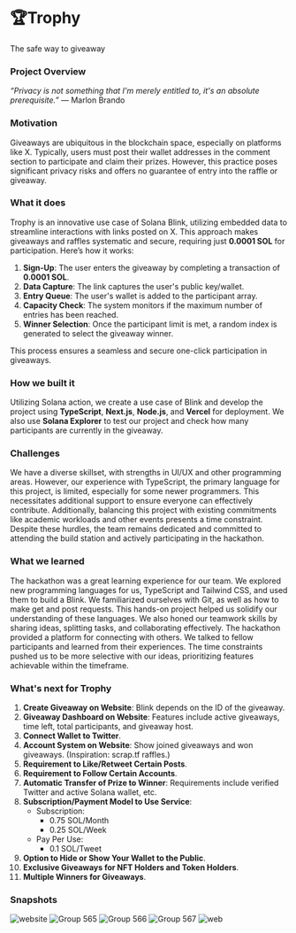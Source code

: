 # 🏆Trophy 
The safe way to giveaway 

### Project Overview  
*“Privacy is not something that I'm merely entitled to, it's an absolute prerequisite.”* — Marlon Brando  

### Motivation  
Giveaways are ubiquitous in the blockchain space, especially on platforms like X. Typically, users must post their wallet addresses in the comment section to participate and claim their prizes. However, this practice poses significant privacy risks and offers no guarantee of entry into the raffle or giveaway.  

### What it does  
Trophy is an innovative use case of Solana Blink, utilizing embedded data to streamline interactions with links posted on X. This approach makes giveaways and raffles systematic and secure, requiring just **0.0001 SOL** for participation. Here’s how it works:  

1. **Sign-Up**: The user enters the giveaway by completing a transaction of **0.0001 SOL**.  
2. **Data Capture**: The link captures the user's public key/wallet.  
3. **Entry Queue**: The user's wallet is added to the participant array.  
4. **Capacity Check**: The system monitors if the maximum number of entries has been reached.  
5. **Winner Selection**: Once the participant limit is met, a random index is generated to select the giveaway winner.  

This process ensures a seamless and secure one-click participation in giveaways.  

### How we built it  
Utilizing Solana action, we create a use case of Blink and develop the project using **TypeScript**, **Next.js**, **Node.js**, and **Vercel** for deployment. We also use **Solana Explorer** to test our project and check how many participants are currently in the giveaway.  

### Challenges  
We have a diverse skillset, with strengths in UI/UX and other programming areas. However, our experience with TypeScript, the primary language for this project, is limited, especially for some newer programmers. This necessitates additional support to ensure everyone can effectively contribute. Additionally, balancing this project with existing commitments like academic workloads and other events presents a time constraint. Despite these hurdles, the team remains dedicated and committed to attending the build station and actively participating in the hackathon.

### What we learned  
The hackathon was a great learning experience for our team. We explored new programming languages for us, TypeScript and Tailwind CSS, and used them to build a Blink. We familiarized ourselves with Git, as well as how to make get and post requests. This hands-on project helped us solidify our understanding of these languages. We also honed our teamwork skills by sharing ideas, splitting tasks, and collaborating effectively. The hackathon provided a platform for connecting with others. We talked to fellow participants and learned from their experiences. The time constraints pushed us to be more selective with our ideas, prioritizing features achievable within the timeframe.
  

### What's next for Trophy  
1. **Create Giveaway on Website**: Blink depends on the ID of the giveaway.  
2. **Giveaway Dashboard on Website**: Features include active giveaways, time left, total participants, and giveaway host.  
3. **Connect Wallet to Twitter**.  
4. **Account System on Website**: Show joined giveaways and won giveaways. (Inspiration: scrap.tf raffles.)  
5. **Requirement to Like/Retweet Certain Posts**.  
6. **Requirement to Follow Certain Accounts**.  
7. **Automatic Transfer of Prize to Winner**: Requirements include verified Twitter and active Solana wallet, etc.  
8. **Subscription/Payment Model to Use Service**:  
   - Subscription:  
     - 0.75 SOL/Month  
     - 0.25 SOL/Week  
   - Pay Per Use:  
     - 0.1 SOL/Tweet  
9. **Option to Hide or Show Your Wallet to the Public**.  
10. **Exclusive Giveaways for NFT Holders and Token Holders**.  
11. **Multiple Winners for Giveaways**.  

### Snapshots  
![website](https://github.com/user-attachments/assets/54acfd7d-e3b6-4dea-a00d-257297435fbb)
![Group 565](https://github.com/user-attachments/assets/27619796-f16a-4b14-9264-a3a8471ed993)
![Group 566](https://github.com/user-attachments/assets/1f370be1-db15-46b4-bf28-953bfe019e9a)
![Group 567](https://github.com/user-attachments/assets/e4fda66f-f3a1-46ad-ad40-7bbce0de2256)
![web](https://github.com/user-attachments/assets/6a56bdbf-c01c-429f-8f9a-7b365e6755b8)


